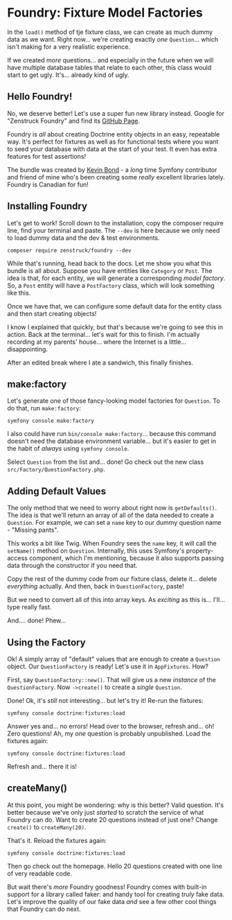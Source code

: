 # Foundry: Fixture Model Factories

In the `load()` method of tje fixture class, we can create as much dummy data as
we want. Right now... we're creating exactly *one* `Question`... which isn't
making for a very realistic experience.

If we created *more* questions... and especially in the future when we will have
multiple database tables that relate to each other, this class would start to get
ugly. It's... already kind of ugly.

## Hello Foundry!

No, we deserve better! Let's use a super fun new library instead. Google for
"Zenstruck Foundry" and find its [GitHub Page](https://github.com/zenstruck/foundry).

Foundry is *all* about creating Doctrine entity objects in an easy, repeatable
way. It's perfect for fixtures as well as for functional tests where you want to
seed your database with data at the start of your test. It even has extra
features for test assertions!

The bundle was created by [Kevin Bond](https://github.com/kbond) - a *long* time
Symfony contributor and friend of mine who's been creating some *really* excellent
libraries lately. Foundry is Canadian for fun!

## Installing Foundry

Let's get to work! Scroll down to the installation, copy the composer require
line, find your terminal and paste. The `--dev` is here because we only need
to load dummy data and the dev & test environments.

```terminal-silent
composer require zenstruck/foundry --dev
```

While that's running, head back to the docs. Let me show you what this bundle is
all about. Suppose you have entities like `Category` or `Post`. The idea is that,
for each entity, we will generate a corresponding *model factory*. So, a `Post`
entity will have a `PostFactory` class, which will look something like this.

Once we have that, we can configure some default data for the entity class and then
start creating objects!

I know I explained that quickly, but that's because we're going to see this in
action. Back at the terminal... let's wait for this to finish. I'm actually
recording at my parents' house... where the Internet is a little... disappointing.

After an edited break where I ate a sandwich, this finally finishes.

## make:factory

Let's generate one of those fancy-looking model factories for `Question`. To
do that, run `make:factory`:

```terminal
symfony console make:factory
```

I also could have run `bin/console make:factory`... because this command doesn't
need the database environment variable... but it's easier to get in the habit of
*always* using `symfony console`.

Select `Question` from the list and... done! Go check out the new class
`src/Factory/QuestionFactory.php`.

## Adding Default Values

The only method that we need to worry about right now is `getDefaults()`. The
idea is that we'll return an array of all of the data needed to create a `Question`.
For example, we can set a `name` key to our dummy question name - "Missing pants".

This works a bit like Twig. When Foundry sees the `name` key, it will
call the `setName()` method on `Question`. Internally, this uses Symfony's
property-access component, which I'm mentioning, because it also supports passing
data through the constructor if you need that.

Copy the rest of the dummy code from our fixture class, delete it... delete
*everything* actually. And then, back in `QuestionFactory`, paste!

But we need to convert all of this into array keys. As *exciting* as this is...
I'll... type really fast.

And.... done! Phew...

## Using the Factory

Ok! A simply array of "default" values that are enough to create a `Question`
object. Our `QuestionFactory` is ready! Let's use it in `AppFixtures`. How?

First, say `QuestionFactory::new()`. That will give us a new *instance* of the
`QuestionFactory`. Now `->create()` to create a *single* `Question`.

Done! Ok, it's *still* not interesting... but let's try it! Re-run the fixtures:

```terminal
symfony console doctrine:fixtures:load
```

Answer yes and... no errors! Head over to the browser, refresh and... oh! Zero
questions! Ah, my *one* question is probably unpublished. Load the fixtures again:

```terminal-silent
symfony console doctrine:fixtures:load
```

Refresh and... there it is!

## createMany()

At this point, you might be wondering: why is this better? Valid question. It's
better because we've only just *started* to scratch the service of what Foundry
can do. Want to create 20 questions instead of just one? Change `create()` to
`createMany(20)`.

That's it. Reload the fixtures again:

```terminal-silent
symfony console doctrine:fixtures:load
```

Then go check out the homepage. Hello 20 questions created with one line
of very readable code.

But wait there's *more* Foundry goodness! Foundry comes with built-in
support for a library called faker: and handy tool for creating *truly* fake
data. Let's improve the quality of our fake data *and* see a few other cool things
that Foundry can do next.
